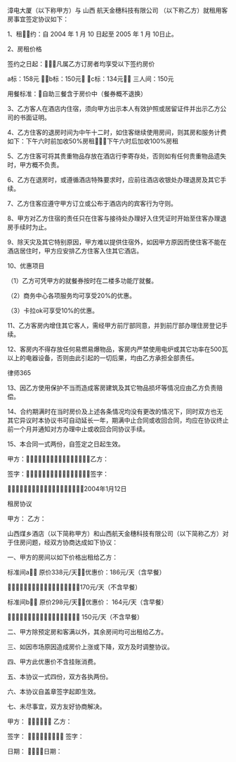 
 漳电大厦（以下称甲方）与 
山西
航天金穗科技有限公司 （以下称乙方）就租用客房事宜签定协议如下： 

 1、租约：自 2004 年 1 月 10 日起至 2005 年 1 月 10日止。 

 2、房租价格 

 签约之日起：凡属乙方订房者均享受以下签约房价 

 a标：158元 b标：150元 c标：134元 三人间：150元 

 用餐标准：自助三餐含于房价中（餐券概不退换） 

 3、乙方客人在酒店内住宿，须向甲方出示本人有效护照或居留证件并出示乙方公司的书面证明。 

 4、乙方住客的退房时间为中午十二时，如住客继续使用房间，则其房和服务计费如下：下午六时前加收50%房租下午六时后加收100%房租 

 5、乙方住客可将其贵重物品存放在酒店行李寄存处，否则如有任何贵重物品遗失时，甲方概不负责。 

 6、乙方在退房时，或遵循酒店特殊要求时，应前往酒店收银处办理退房及其它手续。 

 7、乙方住客应遵守甲方订立或公布于酒店内的宾客行为守则。 

 8、甲方对乙方住宿的责任只在住客与接待处办理好入住凭证时开始至住客办理退房手续时为止。 

 9、除天灾及其它特别原因，甲方难以提供住宿外，如因甲方原因而使住客不能在酒店居住时，甲方应安排乙方住客入住其它酒店。 

 10、优惠项目 

 （1）乙方可凭甲方的就餐券按时在二楼多功能厅就餐。 

 （2）商务中心各项服务均可享受20%的优惠。 

 （3）卡拉ok可享受10%的优惠。 

 11、乙方客房内增住其它客人，需经甲方前厅部同意，并到前厅部办理住房登记手续。 

 12、客房内不得存放任何易燃易爆物品，客房内严禁使用电炉或其它功率在500瓦以上的电器设备，否则由此引起的一切后果，均由乙方承担全部责任。 





 
律师365






 13、因乙方使用保护不当而造成客房建筑及其它物品损坏等情况应由乙方负责赔偿。 



 14、合约期满时在当时房价及上述各条情况均没有更改的情况下，同时双方也无其它异议时本协议书可自动延长一年，期满中止合同或收回合同，均应在协议终止前一个月并通知对方办理中止或收回合同协议手续。 



 15、本合同一式两份，自签定之日起生效。 



 



 



 甲方：乙方： 



 签字：签字： 



 



 2004年1月12日 



 



 



 租房协议 



 甲方：                                       乙方：



 



 山西煤乡酒店（以下简称甲方）和山西航天金穗科技有限公司（以下简称乙方）对于住房问题，经双方协商达成如下协议： 



 一、甲方的房间以如下价格出租给乙方： 



 标准间a 原价338元/天优惠价：186元/天（含早餐） 



 170元/天（不含早餐） 



 标准间b 原价298元/天优惠价： 164元/天（含早餐） 



  150元/天（不含早餐） 



 二、甲方除预定房和客满以外，其余房间均可出租给乙方。 



 三、如因市场原因造成房价上涨或下降，双方及时调整协议。 



 四、甲方此优惠价不含挂账消费。 



 五、本协议一式四份，双方各执两份。 



 六、本协议自盖章签字起即生效。 



 七、未尽事宜，双方友好协商解决。 



 



 



 甲方：                   乙方：



 



 签字：             签字：



 



 日期：                       日期： 


 

 
 
 
 
 
  


  
 

  


  


  
 
 
 
 

